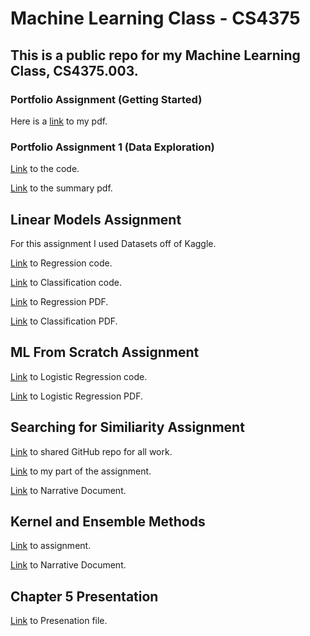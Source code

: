 # Machine Learning Class - CS4375

## This is a public repo for my Machine Learning Class, CS4375.003. 



### Portfolio Assignment (Getting Started)

Here is a [link](https://github.com/rpatangay00/MachineLearningClass/blob/9c957528a5faf51253b72e14173e4f3ecccae792/Overview_of_ML.pdf) to my pdf.

### Portfolio Assignment 1 (Data Exploration)

[Link](https://github.com/rpatangay00/MachineLearningClass/blob/a57464eeaada5ba51f47cec46261c68a4b20991d/PortfolioAssignment1/DataExploration.cpp) to the code.

[Link](https://github.com/rpatangay00/MachineLearningClass/blob/a57464eeaada5ba51f47cec46261c68a4b20991d/PortfolioAssignment1/Portfolio%20Component%201_%20Data%20Exploration.pdf) to the summary pdf.

## Linear Models Assignment 

For this assignment I used Datasets off of Kaggle.

[Link](https://github.com/rpatangay00/MachineLearningClass/blob/0ce5dae11cede845b3d7ab3e806a9f764114880b/LinearModels/Regression.Rmd) to Regression code.

[Link](https://github.com/rpatangay00/MachineLearningClass/blob/0744dde66b79979b7f3f1a07f404f59037c8b6dc/LinearModels/Classification.Rmd) to Classification code.

[Link](https://github.com/rpatangay00/MachineLearningClass/blob/0744dde66b79979b7f3f1a07f404f59037c8b6dc/LinearModels/Regression.pdf) to Regression PDF.

[Link](https://github.com/rpatangay00/MachineLearningClass/blob/0744dde66b79979b7f3f1a07f404f59037c8b6dc/LinearModels/Classification.pdf) to Classification PDF.

## ML From Scratch Assignment 

[Link](https://github.com/rpatangay00/MachineLearningClass/blob/0394f268286c5f5b37e0aa1a97814aeec7029a58/MLFromScratch/LogReg.cpp) to Logistic Regression code.

[Link](https://github.com/rpatangay00/MachineLearningClass/blob/0394f268286c5f5b37e0aa1a97814aeec7029a58/MLFromScratch/MLFromScratch_.pdf) to Logistic Regression PDF.

## Searching for Similiarity Assignment 

[Link](https://github.com/BridgetteBXP13/CS-4375.003---Intoduction-to-Machine-Learning/tree/main/Searching%20for%20Similarity) to shared GitHub repo for all work.

[Link](https://github.com/BridgetteBXP13/CS-4375.003---Intoduction-to-Machine-Learning/blob/0713ef96ab40c07d92351759ac887dab60129a38/Searching%20for%20Similarity/Dimensionality_Reduction.Rmd) to my part of the assignment.

[Link](https://github.com/rpatangay00/MachineLearningClass/blob/139953259222ee2639c03d8ea0b99a9f2852aa3a/SearchingForSimiliarity/Searching%20for%20Similarity_NarrativeDoc%20(2).pdf) to Narrative Document.

## Kernel and Ensemble Methods

[Link](https://github.com/rpatangay00/MachineLearningClass/tree/main/kernel_ensemble_methods) to assignment.

[Link](https://github.com/rpatangay00/MachineLearningClass/blob/a6a9d6ab571b7477ce02d293a7186523a8f47c61/kernel_ensemble_methods/Narrative%20Document_KernelandEnsembleMethods.pdf) to Narrative Document.


## Chapter 5 Presentation

[Link](https://github.com/rpatangay00/MachineLearningClass/blob/d72ecf23fbd015d08ed5d9c048ee6e4a33f7067e/Chapter%205%20Presentation) to Presenation file.


